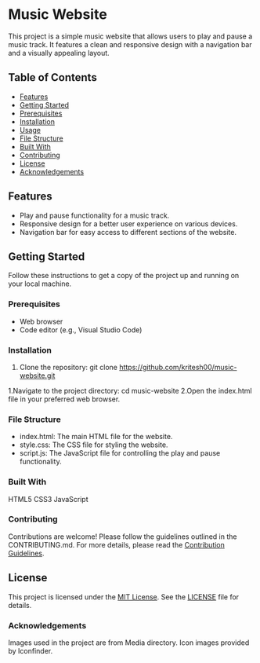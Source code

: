 # Music Website

This project is a simple music website that allows users to play and pause a music track. It features a clean and responsive design with a navigation bar and a visually appealing layout.

## Table of Contents

- [Features](#features)
- [Getting Started](#getting-started)
- [Prerequisites](#prerequisites)
- [Installation](#installation)
- [Usage](#usage)
- [File Structure](#file-structure)
- [Built With](#built-with)
- [Contributing](#contributing)
- [License](#license)
- [Acknowledgements](#acknowledgements)

## Features

- Play and pause functionality for a music track.
- Responsive design for a better user experience on various devices.
- Navigation bar for easy access to different sections of the website.

## Getting Started

Follow these instructions to get a copy of the project up and running on your local machine.

### Prerequisites

- Web browser
- Code editor (e.g., Visual Studio Code)

### Installation

1. Clone the repository:
   git clone https://github.com/kritesh00/music-website.git

1.Navigate to the project directory:
cd music-website
2.Open the index.html file in your preferred web browser.

### File Structure
- index.html: The main HTML file for the website.
- style.css: The CSS file for styling the website.
- script.js: The JavaScript file for controlling the play and pause functionality.
### Built With
HTML5
CSS3
JavaScript
### Contributing
Contributions are welcome! Please follow the guidelines outlined in the CONTRIBUTING.md.
For more details, please read the [Contribution Guidelines](CONTRIBUTING.md).

## License

This project is licensed under the [MIT License](LICENSE). See the [LICENSE](LICENSE) file for details.

### Acknowledgements
Images used in the project are from Media directory.
Icon images provided by Iconfinder.

